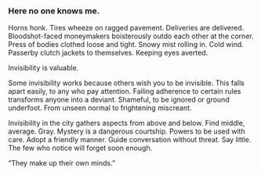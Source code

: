 ### Here no one knows me. 

Horns honk. Tires wheeze on ragged pavement. Deliveries are delivered.  Bloodshot-faced moneymakers boisterously outdo each other at the corner. Press of bodies clothed loose and tight. Snowy mist rolling in. Cold wind. Passerby clutch jackets to themselves. Keeping eyes averted.  

Invisibility is valuable. 

Some invisibility works because others wish you to be invisible. This falls apart easily, to any who pay attention. Failing adherence to certain rules transforms anyone into a deviant. Shameful, to be ignored or ground underfoot. From unseen normal to frightening miscreant. 

Invisibility in the city gathers aspects from above and below. Find middle, average. Gray. Mystery is a dangerous courtship. Powers to be used with care. Adopt a friendly manner. Guide conversation without threat. Say little. The few who notice will forget soon enough.

“They make up their own minds.”

